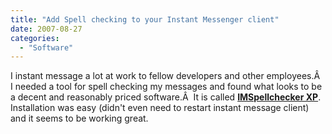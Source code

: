 ```yaml
---
title: "Add Spell checking to your Instant Messenger client"
date: 2007-08-27
categories: 
  - "Software"
---
```


I instant message a lot at work to fellow developers and other employees.Â  I needed a tool for spell checking my messages and found what looks to be a decent and reasonably priced software.Â  It is called **[**IMSpellchecker XP**](http://www.interactivegt.com/)**. Installation was easy (didn't even need to restart instant message client) and it seems to be working great.
